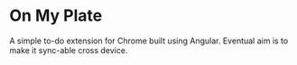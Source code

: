On My Plate
===========
A simple to-do extension for Chrome built using Angular.
Eventual aim is to make it sync-able cross device.